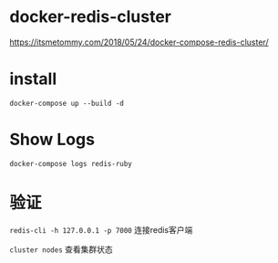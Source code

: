 # docker-redis-cluster

https://itsmetommy.com/2018/05/24/docker-compose-redis-cluster/

# install 

`docker-compose up --build -d`

# Show Logs

`docker-compose logs redis-ruby`

# 验证

`redis-cli -h 127.0.0.1 -p 7000`  连接redis客户端

`cluster nodes` 查看集群状态